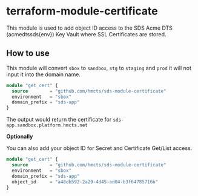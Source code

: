# terraform-module-certificate

This module is used to add object ID access to the SDS Acme DTS (acmedtssds{env}) Key Vault where SSL Certificates are stored.

## How to use

This module will convert `sbox` to `sandbox`, `stg` to `staging` and `prod` it will not input it into the domain name.

```Terraform
module "get_cert" {
  source        = "github.com/hmcts/sds-module-certificate"
  environment   = "sbox"
  domain_prefix = "sds-app"
}
```

The output would return the certificate for `sds-app.sandbox.platform.hmcts.net`

**Optionally**

You can also add your object ID for Secret and Certificate Get/List access.

```Terraform
module "get_cert" {
  source        = "github.com/hmcts/sds-module-certificate"
  environment   = "sbox"
  domain_prefix = "sds-app"
  object_id     = "a48db592-2a29-4d45-ad04-b3f64785716b"
}
```
